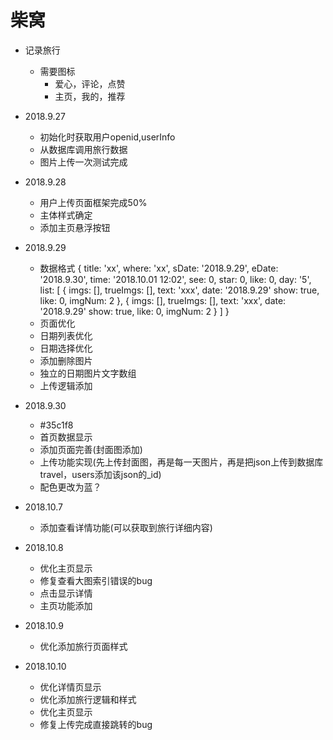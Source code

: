 # 柴窝

+ 记录旅行
  - 需要图标 
    - 爱心，评论，点赞
    - 主页，我的，推荐

+ 2018.9.27
  - 初始化时获取用户openid,userInfo
  - 从数据库调用旅行数据
  - 图片上传一次测试完成

+ 2018.9.28
  - 用户上传页面框架完成50%
  - 主体样式确定
  - 添加主页悬浮按钮  

+ 2018.9.29
  - 数据格式 
      {
        title: 'xx',
        where: 'xx',
        sDate: '2018.9.29',
        eDate: '2018.9.30',
        time: '2018.10.01 12:02',
        see: 0,
        star: 0,
        like: 0,
        day: '5',
        list: [
          {
            imgs: [],
            trueImgs: [],
            text: 'xxx',
            date: '2018.9.29'
            show: true,
            like: 0,
            imgNum: 2
          },
          {
            imgs: [],
            trueImgs: [],
            text: 'xxx',
            date: '2018.9.29'
            show: true,
            like: 0,
            imgNum: 2
          }
        ]
      }
   - 页面优化
   - 日期列表优化
   - 日期选择优化
   - 添加删除图片
   - 独立的日期图片文字数组
   - 上传逻辑添加   

+ 2018.9.30
  - #35c1f8
  - 首页数据显示
  - 添加页面完善(封面图添加)
  - 上传功能实现(先上传封面图，再是每一天图片，再是把json上传到数据库travel，users添加该json的_id)
  - 配色更改为蓝？

+ 2018.10.7
  - 添加查看详情功能(可以获取到旅行详细内容)  

+ 2018.10.8
  - 优化主页显示
  - 修复查看大图索引错误的bug  
  - 点击显示详情
  - 主页功能添加

+ 2018.10.9
  - 优化添加旅行页面样式  

+ 2018.10.10
  - 优化详情页显示
  - 优化添加旅行逻辑和样式
  - 优化主页显示  
  - 修复上传完成直接跳转的bug